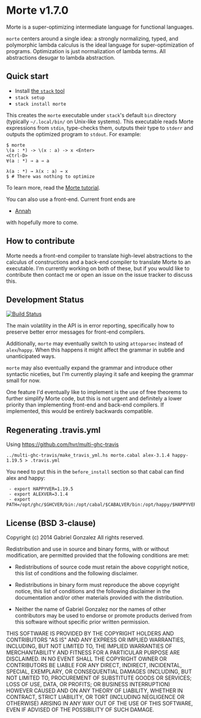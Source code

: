 # Morte v1.7.0

Morte is a super-optimizing intermediate language for functional languages.

`morte` centers around a single idea: a strongly normalizing, typed, and
polymorphic lambda calculus is the ideal language for super-optimization of
programs.  Optimization is just normalization of lambda terms.  All abstractions
desugar to lambda abstraction.

## Quick start

* Install [the `stack` tool](http://haskellstack.org/)
* `stack setup`
* `stack install morte`

This creates the `morte` executable under `stack`'s default `bin` directory
(typically `~/.local/bin/` on Unix-like systems).  This executable reads Morte
expressions from `stdin`, type-checks them, outputs their type to `stderr` and
outputs the optimized program to `stdout`.  For example:

    $ morte
    \(a : *) -> \(x : a) -> x <Enter>
    <Ctrl-D>
    ∀(a : *) → a → a
    
    λ(a : *) → λ(x : a) → x
    $ # There was nothing to optimize

To learn more, read the
[Morte tutorial](http://hackage.haskell.org/package/morte/docs/Morte-Tutorial.html).

You can also use a front-end. Current front ends are

- [Annah](https://github.com/Gabriel439/Haskell-Annah-Library)

with hopefully more to come.

## How to contribute

Morte needs a front-end compiler to translate high-level abstractions to the
calculus of constructions and a back-end compiler to translate Morte to an
executable.  I'm currently working on both of these, but if you would like to
contribute then contact me or open an issue on the issue tracker to discuss
this.

## Development Status

[![Build Status](https://travis-ci.org/Gabriel439/Haskell-Morte-Library.png)](https://travis-ci.org/Gabriel439/Haskell-Morte-Library)

The main volatility in the API is in error reporting, specifically how to
preserve better error messages for front-end compilers.

Additionally, `morte` may eventually switch to using `attoparsec` instead of
`alex`/`happy`.  When this happens it might affect the grammar in subtle and
unanticipated ways.

`morte` may also eventually expand the grammar and introduce other syntactic
niceties, but I'm currently playing it safe and keeping the grammar small for
now.

One feature I'd eventually like to implement is the use of free theorems to
further simplify Morte code, but this is not urgent and definitely a lower
priority than implementing front-end and back-end compilers.  If implemented,
this would be entirely backwards compatible.

## Regenerating .travis.yml

Using https://github.com/hvr/multi-ghc-travis

```
../multi-ghc-travis/make_travis_yml.hs morte.cabal alex-3.1.4 happy-1.19.5 > .travis.yml
```

You need to put this in the ```before_install``` section so that cabal can find alex and happy:

```
 - export HAPPYVER=1.19.5
 - export ALEXVER=3.1.4
 - export PATH=/opt/ghc/$GHCVER/bin:/opt/cabal/$CABALVER/bin:/opt/happy/$HAPPYVER/bin:/opt/alex/$ALEXVER/bin:$PATH
```

## License (BSD 3-clause)

Copyright (c) 2014 Gabriel Gonzalez
All rights reserved.

Redistribution and use in source and binary forms, with or without modification,
are permitted provided that the following conditions are met:

* Redistributions of source code must retain the above copyright notice, this
  list of conditions and the following disclaimer.

* Redistributions in binary form must reproduce the above copyright notice, this
  list of conditions and the following disclaimer in the documentation and/or
  other materials provided with the distribution.

* Neither the name of Gabriel Gonzalez nor the names of other contributors may
  be used to endorse or promote products derived from this software without
  specific prior written permission.

THIS SOFTWARE IS PROVIDED BY THE COPYRIGHT HOLDERS AND CONTRIBUTORS "AS IS" AND
ANY EXPRESS OR IMPLIED WARRANTIES, INCLUDING, BUT NOT LIMITED TO, THE IMPLIED
WARRANTIES OF MERCHANTABILITY AND FITNESS FOR A PARTICULAR PURPOSE ARE
DISCLAIMED. IN NO EVENT SHALL THE COPYRIGHT OWNER OR CONTRIBUTORS BE LIABLE FOR
ANY DIRECT, INDIRECT, INCIDENTAL, SPECIAL, EXEMPLARY, OR CONSEQUENTIAL DAMAGES
(INCLUDING, BUT NOT LIMITED TO, PROCUREMENT OF SUBSTITUTE GOODS OR SERVICES;
LOSS OF USE, DATA, OR PROFITS; OR BUSINESS INTERRUPTION) HOWEVER CAUSED AND ON
ANY THEORY OF LIABILITY, WHETHER IN CONTRACT, STRICT LIABILITY, OR TORT
(INCLUDING NEGLIGENCE OR OTHERWISE) ARISING IN ANY WAY OUT OF THE USE OF THIS
SOFTWARE, EVEN IF ADVISED OF THE POSSIBILITY OF SUCH DAMAGE.
